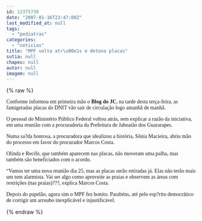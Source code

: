 ```yaml
---
id: 12375730
date: "2007-01-16T23:47:00Z"
last_modified_at: null
tags:
  - "pediatras"
categories:
  - "noticias"
title: "MPF volta atr\u00e1s e detona placas"
sutia: null
chapeu: null
autor: null
imagem: null
---
```

{% raw %}
<p><P><FONT face=Verdana>Conforme informou em primeira mão o <STRONG>Blog do JC</STRONG>, na tarde desta terça-feira, as famigeradas placas do DNIT vão sair de circulação logo amanhã de manhã.</FONT></P></p>
<p><P><FONT face=Verdana>O pessoal do Ministério Público Federal voltou atrás, sem explicar a razão da iniciativa, em uma reunião com a procuradoria da Prefeitura de Jaboatão dos Guararapes.</FONT></P></p>
<p><P><FONT face=Verdana>Numa sa?da honrosa, a procuradora que idealizou a história, Sônia Macieira, abriu mão do processo em favor do procurador Marcos Costa.</FONT></P></p>
<p><P><FONT face=Verdana>Olinda e Recife, que também aparecem nas placas, não moveram uma palha, mas também são beneficiados com o acordo.</FONT></P></p>
<p><P><FONT face=Verdana>“Vamos ter uma nova reunião dia 25, mas as placas serão retiradas já. Elas não terão mais um tom alarmista. Vai ser algo como aproveite as praias e observem as áreas com restrições (nas praias)???, explica Marcos Costa.</FONT></P></p>
<p><P><FONT face=Verdana>Depois do papelão, agora sim o MPF fez bonito. Parabéns, até pelo esp?rito democrático de corrigir um arroubo inexplicável e injustificável.</P></FONT> </p>
{% endraw %}